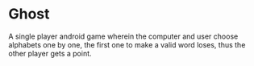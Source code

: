 # Ghost
A single player android game wherein the computer and user choose alphabets one by one, the first one to make a valid word loses, thus the other player gets a point.
